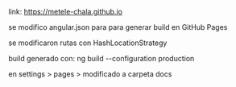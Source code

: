 link: https://metele-chala.github.io

se modifico angular.json para para generar build en GitHub Pages

se modificaron rutas con HashLocationStrategy

build generado con:
ng build --configuration production

en settings > pages > modificado a carpeta docs